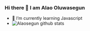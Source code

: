 ### Hi there 👋 I am Alao Oluwasegun
- 🌱 I’m currently learning Javascript
- ![Alaosegun github stats](https://github-readme-stats.vercel.app/api?username=YOUR_USERNAME&show_icons=true&hide_border=true)
<!--
**Alaosegun/Alaosegun** is a ✨ _special_ ✨ repository because its `README.md` (this file) appears on your GitHub profile.

Here are some ideas to get you started:

- 🔭 I’m currently working on ...
- 🌱 I’m currently learning ... Javascript
- 👯 I’m looking to collaborate on ...
- 🤔 I’m looking for help with ...
- 💬 Ask me about ...
- 📫 How to reach me: ...
- 😄 Pronouns: ... He
- ⚡ Fun fact: ...
-->
